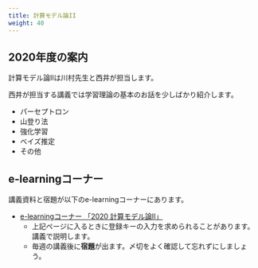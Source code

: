 ```yaml
---
title: 計算モデル論II
weight: 40
---
```


## 2020年度の案内

計算モデル論IIは川村先生と西井が担当します。

<!-- - [スケジュール表](http://ds26.cc.yamaguchi-u.ac.jp/~progkawa/gakunai/CompModel/) -->

西井が担当する講義では学習理論の基本のお話を少しばかり紹介します。

- パーセプトロン
- 山登り法
- 強化学習
- ベイズ推定
- その他

##  e-learningコーナー

講義資料と宿題が以下のe-learningコーナーにあります。

- [e-learningコーナー 「2020 計算モデル論II」](https://mdcs4s.cc.yamaguchi-u.ac.jp/moodle/course/view.php?id=44643&noprocess)
	- 上記ページに入るときに登録キーの入力を求められることがあります。講義で説明します。
	- 毎週の講義後に**宿題**が出ます。〆切をよく確認して忘れずにしましょう。
